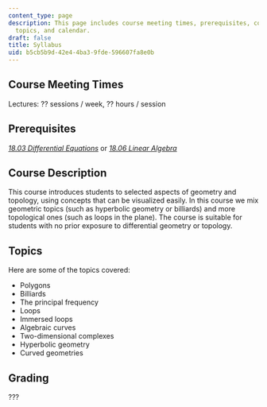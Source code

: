 ```yaml
---
content_type: page
description: This page includes course meeting times, prerequisites, course description,
  topics, and calendar.
draft: false
title: Syllabus
uid: b5cb5b9d-42e4-4ba3-9fde-596607fa8e0b
---
```

## Course Meeting Times

Lectures: ?? sessions / week, ?? hours / session

## Prerequisites

[*18.03 Differential Equations*](https://ocw.mit.edu/courses/18-03sc-differential-equations-fall-2011/) or [*18.06 Linear Algebra*](https://ocw.mit.edu/courses/18-06sc-linear-algebra-fall-2011/)

## Course Description

This course introduces students to selected aspects of geometry and topology, using concepts that can be visualized easily. In this course we mix geometric topics (such as hyperbolic geometry or billiards) and more topological ones (such as loops in the plane). The course is suitable for students with no prior exposure to differential geometry or topology.

## Topics

Here are some of the topics covered:

- Polygons
- Billiards
- The principal frequency
- Loops
- Immersed loops
- Algebraic curves
- Two-dimensional complexes
- Hyperbolic geometry
- Curved geometries

## Grading

???